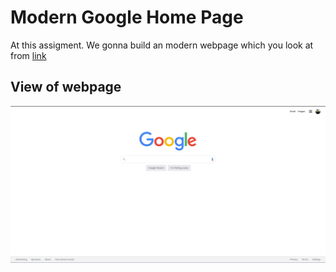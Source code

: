 # Modern Google Home Page

At this assigment. We gonna build an modern webpage which you look at from [link](https://web.archive.org/web/20191130234759if_/https://www.google.com/)

## View of webpage
![View of my code](./view_of_webpage.png)